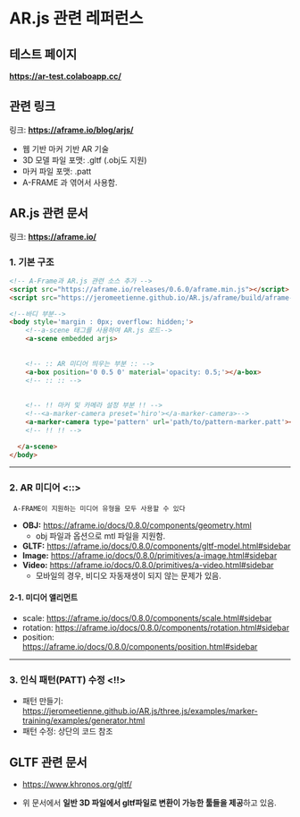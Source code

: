 # AR.js 관련 레퍼런스



## 테스트 페이지

**https://ar-test.colaboapp.cc/**



## 관련 링크

링크: **https://aframe.io/blog/arjs/**


- 웹 기반 마커 기반 AR 기술
- 3D 모델 파일 포맷: .gltf (.obj도 지원)
- 마커 파일 포맷: .patt
- A-FRAME 과 엮어서 사용함.



## AR.js 관련 문서

링크: **https://aframe.io/**

### 1. 기본 구조

```HTML
<!-- A-Frame과 AR.js 관련 소스 추가 -->
<script src="https://aframe.io/releases/0.6.0/aframe.min.js"></script>
<script src="https://jeromeetienne.github.io/AR.js/aframe/build/aframe-ar.js"></script>

<!--바디 부분-->
<body style='margin : 0px; overflow: hidden;'>
	<!--a-scene 태그를 사용하여 AR.js 로드-->
    <a-scene embedded arjs>
        
        
    <!-- :: AR 미디어 띄우는 부분 :: -->
    <a-box position='0 0.5 0' material='opacity: 0.5;'></a-box>
    <!-- :: :: -->
        
        
    <!-- !! 마커 및 카메라 설정 부분 !! -->
    <!--<a-marker-camera preset='hiro'></a-marker-camera>-->
    <a-marker-camera type='pattern' url='path/to/pattern-marker.patt'></a-marker-camera>
    <!-- !! !! -->

  </a-scene>
</body>
```

___

### 2. AR 미디어 <::>

 ` A-FRAME이 지원하는 미디어 유형을 모두 사용할 수 있다`

- **OBJ:** https://aframe.io/docs/0.8.0/components/geometry.html
  - obj 파일과 옵션으로 mtl 파일을 지원함.
- **GLTF:** https://aframe.io/docs/0.8.0/components/gltf-model.html#sidebar
- **Image:** https://aframe.io/docs/0.8.0/primitives/a-image.html#sidebar
- **Video:** https://aframe.io/docs/0.8.0/primitives/a-video.html#sidebar
  - 모바일의 경우, 비디오 자동재생이 되지 않는 문제가 있음.



#### 2-1. 미디어 앨리먼트

- scale: https://aframe.io/docs/0.8.0/components/scale.html#sidebar
- rotation: https://aframe.io/docs/0.8.0/components/rotation.html#sidebar
- position: https://aframe.io/docs/0.8.0/components/position.html#sidebar



___

### 3. 인식 패턴(PATT) 수정 <!!>

- 패턴 만들기: https://jeromeetienne.github.io/AR.js/three.js/examples/marker-training/examples/generator.html
- 패턴 수정: 상단의 코드 참조





## GLTF  관련 문서

- https://www.khronos.org/gltf/

- 위 문서에서 **일반 3D 파일에서 gltf파일로 변환이 가능한 툴들을 제공**하고 있음.
